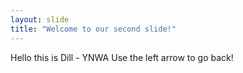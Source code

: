 ```yaml
---
layout: slide
title: "Welcome to our second slide!"
---
```

Hello this is Dill - YNWA
Use the left arrow to go back!
